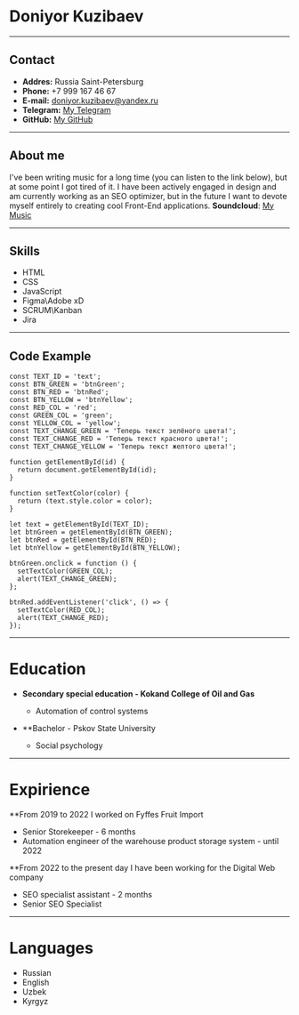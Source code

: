 # Doniyor Kuzibaev

---

## Contact

- **Addres:** Russia Saint-Petersburg
- **Phone:** +7 999 167 46 67
- **E-mail:** doniyor.kuzibaev@yandex.ru
- **Telegram:** [My Telegram](https://t.me/whiteblackasian)
- **GitHub:** [My GitHub](https://github.com/DKuzibaev)

---

## About me

I've been writing music for a long time (you can listen to the link below), but at some point I got tired of it.
I have been actively engaged in design and am currently working as an SEO optimizer, but in the future I want to devote myself entirely to creating cool Front-End applications.
**Soundcloud**: [My Music](https://on.soundcloud.com/ssGKHDxxYcrpNCr76)

---

## Skills

- HTML
- CSS
- JavaScript
- Figma\Adobe xD
- SCRUM\Kanban
- Jira

---

## Code Example

```
const TEXT_ID = 'text';
const BTN_GREEN = 'btnGreen';
const BTN_RED = 'btnRed';
const BTN_YELLOW = 'btnYellow';
const RED_COL = 'red';
const GREEN_COL = 'green';
const YELLOW_COL = 'yellow';
const TEXT_CHANGE_GREEN = 'Теперь текст зелёного цвета!';
const TEXT_CHANGE_RED = 'Теперь текст красного цвета!';
const TEXT_CHANGE_YELLOW = 'Теперь текст желтого цвета!';

function getElementById(id) {
  return document.getElementById(id);
}

function setTextColor(color) {
  return (text.style.color = color);
}

let text = getElementById(TEXT_ID);
let btnGreen = getElementById(BTN_GREEN);
let btnRed = getElementById(BTN_RED);
let btnYellow = getElementById(BTN_YELLOW);

btnGreen.onclick = function () {
  setTextColor(GREEN_COL);
  alert(TEXT_CHANGE_GREEN);
};

btnRed.addEventListener('click', () => {
  setTextColor(RED_COL);
  alert(TEXT_CHANGE_RED);
});
```

---

# Education

- **Secondary special education - Kokand College of Oil and Gas**

  - Automation of control systems

- **Bachelor - Pskov State University
  - Social psychology

---

# Expirience

**From 2019 to 2022 I worked on Fyffes Fruit Import

- Senior Storekeeper - 6 months
- Automation engineer of the warehouse product storage system - until 2022

**From 2022 to the present day I have been working for the Digital Web company

- SEO specialist assistant - 2 months
- Senior SEO Specialist

---

# Languages

- Russian
- English
- Uzbek
- Kyrgyz
